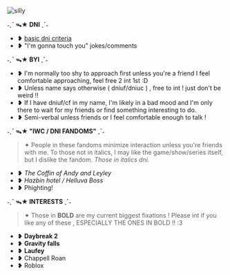 ![silly](https://i.pinimg.com/originals/4d/3e/d2/4d3ed2fd7fe7afcdf9ce3aa54e318e08.gif)

**˗ˏˋ ᯓ★ DNI ˎˊ˗**
- ❥ [basic dni criteria](https://basic-dni.crd.co/) 
- ❥ "I'm gonna touch you" jokes/comments 

**˗ˏˋ ᯓ★ BYI ˎˊ˗**

- ❥ I'm normally too shy to approach first unless you're a friend I feel comfortable approaching, feel free 2 int 1st :D
- ❥ Unless name says otherwise ( dniuf/dniuc ) , free to int ! just don't be weird !!
- ❥ If I have dniuf/cf in my name, I'm likely in a bad mood and I'm only there to wait for my friends or find something interesting to do.
- ❥ Semi-verbal unless friends or I feel comfortable enough to talk !

**˗ˏˋ ᯓ★ "IWC / DNI FANDOMS" ˎˊ˗**
> ✦ People in these fandoms minimize interaction unless you're friends with me. To those not in italics, I may like the game/show/series itself, but I dislike the fandom. *Those in italics dni.*
- ❥ *The Coffin of Andy and Leyley*
- ❥ *Hazbin hotel / Helluva Boss*
- ❥ Phighting!

**˗ˏˋ ᯓ★ INTERESTS ˎˊ˗**
> ✦ Those in **BOLD** are my current biggest fixations ! Please int if you like any of these , ESPECIALLY THE ONES IN BOLD !! :3
- ❥ **Daybreak 2**
- ❥ **Gravity falls**
- ❥︎ **Laufey**
- ❥︎ Chappell Roan
- ❥ Roblox
<!---
sealiiee/sealiiee is a ✨ special ✨ repository because its `README.md` (this file) appears on your GitHub profile.
You can click the Preview link to take a look at your changes.
--->
